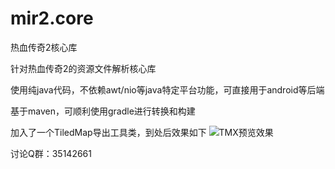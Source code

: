 # mir2.core
热血传奇2核心库

针对热血传奇2的资源文件解析核心库

使用纯java代码，不依赖awt/nio等java特定平台功能，可直接用于android等后端

基于maven，可顺利使用gradle进行转换和构建

加入了一个TiledMap导出工具类，到处后效果如下
![TMX预览效果](https://github.com/jootnet/mir2.core/raw/master/src/test/java/mir2/core/tmx.gif)

讨论Q群：35142661
